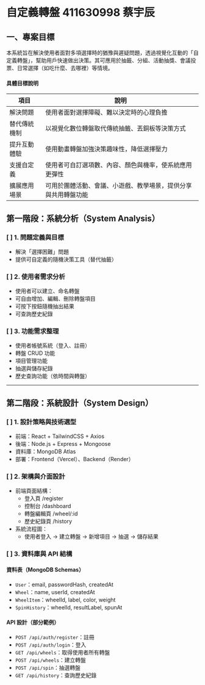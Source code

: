 # 自定義轉盤 411630998 蔡宇辰
## 一、專案目標
本系統旨在解決使用者面對多項選擇時的猶豫與遲疑問題，透過視覺化互動的「自定義轉盤」，幫助用戶快速做出決策。其可應用於抽籤、分組、活動抽獎、會議投票、日常選擇（如吃什麼、去哪裡）等情境。
#### 具體目標說明
| 項目     | 說明                              |
| ------ | ------------------------------- |
| 解決問題   | 使用者面對選擇障礙、難以決定時的心理負擔            |
| 替代傳統機制 | 以視覺化數位轉盤取代傳統抽籤、丟銅板等決策方式         |
| 提升互動體驗 | 使用動畫轉盤加強決策趣味性，降低選擇壓力            |
| 支援自定義  | 使用者可自訂選項數、內容、顏色與機率，使系統應用更彈性     |
| 擴展應用場景 | 可用於團體活動、會議、小遊戲、教學場景，提供分享與共用轉盤功能 |

## 第一階段：系統分析（System Analysis）

### [ ] 1. 問題定義與目標
- 解決「選擇困難」問題
- 提供可自定義的隨機決策工具（替代抽籤）

### [ ] 2. 使用者需求分析
- 使用者可以建立、命名轉盤
- 可自由增加、編輯、刪除轉盤項目
- 可按下按鈕隨機抽出結果
- 可查詢歷史紀錄

### [ ] 3. 功能需求整理
- 使用者帳號系統（登入、註冊）
- 轉盤 CRUD 功能
- 項目管理功能
- 抽選與儲存紀錄
- 歷史查詢功能（依時間與轉盤）

---

## 第二階段：系統設計（System Design）

### [ ] 1. 設計策略與技術選型
- 前端：React + TailwindCSS + Axios
- 後端：Node.js + Express + Mongoose
- 資料庫：MongoDB Atlas
- 部署：Frontend（Vercel）、Backend（Render）

### [ ] 2. 架構與介面設計
- 前端頁面結構：
  - 登入頁 /register
  - 控制台 /dashboard
  - 轉盤編輯頁 /wheel/:id
  - 歷史紀錄頁 /history
- 系統流程圖：
  - 使用者登入 → 建立轉盤 → 新增項目 → 抽選 → 儲存結果

### [ ] 3. 資料庫與 API 結構

#### 資料表（MongoDB Schemas）
- `User`：email, passwordHash, createdAt
- `Wheel`：name, userId, createdAt
- `WheelItem`：wheelId, label, color, weight
- `SpinHistory`：wheelId, resultLabel, spunAt

#### API 設計（部分範例）
- `POST /api/auth/register`：註冊
- `POST /api/auth/login`：登入
- `GET /api/wheels`：取得使用者所有轉盤
- `POST /api/wheels`：建立轉盤
- `POST /api/spin`：抽選轉盤
- `GET /api/history`：查詢歷史紀錄